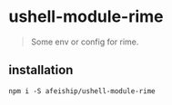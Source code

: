 # ushell-module-rime
> Some env or config for rime.

## installation
```shell
npm i -S afeiship/ushell-module-rime
```
